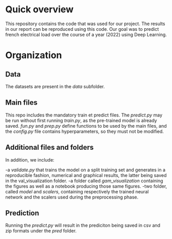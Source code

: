 # Quick overview

This repository contains the code that was used for our project. The results in our report can be reproduced using this code. Our goal was to predict french electrical load over the course of a year (2022) using Deep Learning.  

# Organization

## Data

The datasets are present in the _data_ subfolder.

## Main files

This repo includes the mandatory train et predict files. The _predict.py_ may be run without first running _train.py_, as the pre-trained model is already saved. _fun.py_ and _prep.py_ define functions to be used by the main files, and the _config.py_ file contains hyperparameters, so they must not be modified.

## Additional files and folders

In addition, we include:

-a _validate.py_ that trains the model on a split training set and generates in a reproducible fashion, numerical and graphical results, the latter being saved in the val_visualization folder.
-a folder called _gam_visualization_ containing the figures as well as a notebook producing those same figures.
-two folder, called _model_ and _scalers_, containing respectively the trained neural network and the scalers used during the preprocessing phase.

## Prediction

Running the _predict.py_ will result in the prediciton being saved in csv and zip formats under the _pred_ folder.
